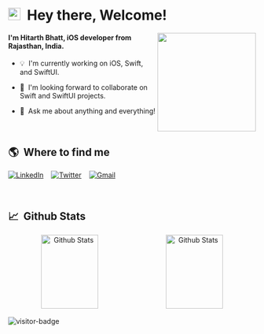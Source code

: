 # <img src="https://cdn.jsdelivr.net/gh/Th3Wall/assets-cdn/PersonalGithubReadme/HandGreet.gif" width="25px" height="25px"/>&nbsp;<b> Hey there, Welcome! </b>

<img align="right" src="https://cdn.jsdelivr.net/gh/Th3Wall/assets-cdn/PersonalGithubReadme/AstroCoder.svg" width="200"/>
<p>
  <b><h4>
  I'm Hitarth Bhatt, iOS developer from <b>Rajasthan, India</b>.</p>
  </h4></b>
  
  - 💡 &nbsp;I'm currently working on iOS, Swift, and SwiftUI.
  
  - 👀 &nbsp;I'm looking forward to collaborate on Swift and SwiftUI projects.

  - 💬 &nbsp;Ask me about anything and everything! 
  
 </p>
<br>

## 🌎 &nbsp;Where to find me
<p>
<a href="https://www.linkedin.com/in/hitarth-bhatt/"target="_blank"><img alt="LinkedIn" src="https://img.shields.io/badge/-Linkedin-%230077B5.svg?&style=for-the-badge&logo=linkedin&logoColor=white" /></a>&nbsp;&nbsp;&nbsp;
<a href="https://twitter.com/HitarthBhatt10/" target="_blank"><img alt="Twitter" src="https://img.shields.io/badge/-Twitter-1DA1F2?style=for-the-badge&logo=Twitter&logoColor=white"/></a>&nbsp;&nbsp;&nbsp;
<a href="hitarthbhatt12@gmail.com" target="_blank"><img alt="Gmail" src="https://img.shields.io/badge/-Gmail-EA4335?style=for-the-badge&logo=gmail&logoColor=white"/></a>
</p>

<br>

## 📈 &nbsp;Github Stats

<p align="center">
<img alt="Github Stats" width="48%" src="https://github-readme-stats.vercel.app/api/top-langs/?username=Hitarthbhatt&layout=compact" height="150">&nbsp;&nbsp;
<img alt="Github Stats" width="48%" src="https://github-readme-stats.vercel.app/api?username=Hitarthbhatt&show_icons=true&include_all_commits=true&bg_color=00000000" height="150">

</p>

![visitor-badge](https://visitor-badge.glitch.me/badge?page_id=Hitarthbhatt.Hitarthbhatt)
